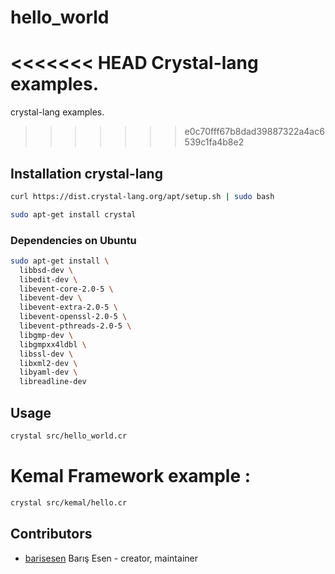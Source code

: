 # hello_world

<<<<<<< HEAD
Crystal-lang examples.
=======
crystal-lang examples.
>>>>>>> e0c70fff67b8dad39887322a4ac6539c1fa4b8e2

## Installation crystal-lang

```sh
curl https://dist.crystal-lang.org/apt/setup.sh | sudo bash
```

```sh
sudo apt-get install crystal
```
### Dependencies on Ubuntu

```sh
sudo apt-get install \
  libbsd-dev \
  libedit-dev \
  libevent-core-2.0-5 \
  libevent-dev \
  libevent-extra-2.0-5 \
  libevent-openssl-2.0-5 \
  libevent-pthreads-2.0-5 \
  libgmp-dev \
  libgmpxx4ldbl \
  libssl-dev \
  libxml2-dev \
  libyaml-dev \
  libreadline-dev
```

## Usage
```sh
crystal src/hello_world.cr
```

# Kemal Framework example :

```sh
crystal src/kemal/hello.cr
```

## Contributors

- [barisesen](https://github.com/barisesen) Barış Esen - creator, maintainer

